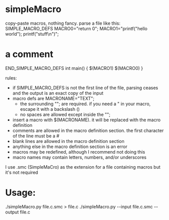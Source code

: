 # simpleMacro

copy-paste macros, nothing fancy. parse a file like this:
SIMPLE_MACRO_DEFS
MACRO0="return 0";
MACRO1="printf(\"hello world\");
printf(\"stuff\n\")";
# a comment
END_SIMPLE_MACRO_DEFS
int main()
{
  $(MACRO1)
  $(MACRO0)
}

rules:
- if SIMPLE_MACRO_DEFS is not the first line of the file, parsing ceases and the output is an exact copy of the input
- macro defs are MACRONAME="TEXT";
    - the surrounding ""; are required. if you need a " in your macro,
      escape it with a backslash (\)
    - no spaces are allowed except inside the "";
- insert a macro with $(MACRONAME). it will be replaced with the macro definition
- comments are allowed in the macro definition section. the first character of the line must be a #
- blank lines are allowed in the macro definition section
- anything else in the macro definition section is an error
- macros may be redefined, although I recommend not doing this
- macro names may contain letters, numbers, and/or underscores

I use .smc (SimpleMaCro) as the extension for a file containing macros but it's not required 

# Usage:
./simpleMacro.py file.c.smc > file.c
./simpleMacro.py --input file.c.smc --output file.c